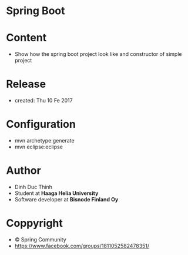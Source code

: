 
# Spring Boot 
# Content 
- Show how the spring boot project look like and constructor of simple project

# Release 
- created: Thu 10 Fe 2017 

# Configuration 
- mvn archetype:generate
- mvn eclipse:eclipse

# Author
- Dinh Duc Thinh
- Student at <b>Haaga Helia University</b>
- Software developer at <b>Bisnode Finland Oy</b>

# Coppyright 
- © Spring Community 
- https://www.facebook.com/groups/1811052582478351/
